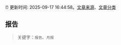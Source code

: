 :alarm_clock: 更新时间: 2025-09-17 16:44:58。[文章来源](/README.md)、[文章分类](/TAGS.md)

## 报告


> 关键字：`报告`、`月报`



